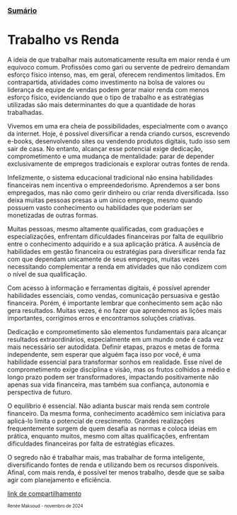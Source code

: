 ### [Sumário](<https://maksoud.github.io/Sumário>)

# Trabalho vs Renda

A ideia de que trabalhar mais automaticamente resulta em maior renda é um equívoco comum. Profissões como gari ou servente de pedreiro demandam esforço físico intenso, mas, em geral, oferecem rendimentos limitados. Em contrapartida, atividades como investimento na bolsa de valores ou liderança de equipe de vendas podem gerar maior renda com menos esforço físico, evidenciando que o tipo de trabalho e as estratégias utilizadas são mais determinantes do que a quantidade de horas trabalhadas.

Vivemos em uma era cheia de possibilidades, especialmente com o avanço da internet. Hoje, é possível diversificar a renda criando cursos, escrevendo e-books, desenvolvendo sites ou vendendo produtos digitais, tudo isso sem sair de casa. No entanto, alcançar esse potencial exige dedicação, comprometimento e uma mudança de mentalidade: parar de depender exclusivamente de empregos tradicionais e explorar outras fontes de renda.

Infelizmente, o sistema educacional tradicional não ensina habilidades financeiras nem incentiva o empreendedorismo. Aprendemos a ser bons empregados, mas não como gerir dinheiro ou criar renda diversificada. Isso deixa muitas pessoas presas a um único emprego, mesmo quando possuem vasto conhecimento ou habilidades que poderiam ser monetizadas de outras formas.

Muitas pessoas, mesmo altamente qualificadas, com graduações e especializações, enfrentam dificuldades financeiras por falta de equilíbrio entre o conhecimento adquirido e a sua aplicação prática. A ausência de habilidades em gestão financeira ou estratégias para diversificar renda faz com que dependam unicamente de seus empregos, muitas vezes necessitando complementar a renda em atividades que não condizem com o nível de sua qualificação.

Com acesso à informação e ferramentas digitais, é possível aprender habilidades essenciais, como vendas, comunicação persuasiva e gestão financeira. Porém, é importante lembrar que conhecimento sem ação não gera resultados. Muitas vezes, é no fazer que aprendemos as lições mais importantes, corrigimos erros e encontramos soluções criativas.

Dedicação e comprometimento são elementos fundamentais para alcançar resultados extraordinários, especialmente em um mundo onde é cada vez mais necessário ser autodidata. Definir etapas, prazos e metas de forma independente, sem esperar que alguém faça isso por você, é uma habilidade essencial para transformar sonhos em realidade. Esse nível de comprometimento exige disciplina e visão, mas os frutos colhidos a médio e longo prazo podem ser transformadores, impactando positivamente não apenas sua vida financeira, mas também sua confiança, autonomia e perspectiva de futuro.

O equilíbrio é essencial. Não adianta buscar mais renda sem controle financeiro. Da mesma forma, conhecimento acadêmico sem iniciativa para aplicá-lo limita o potencial de crescimento. Grandes realizações frequentemente surgem de quem desafia as normas e coloca ideias em prática, enquanto muitos, mesmo com altas qualificações, enfrentam dificuldades financeiras por falta de estratégias eficazes.

O segredo não é trabalhar mais, mas trabalhar de forma inteligente, diversificando fontes de renda e utilizando bem os recursos disponíveis. Afinal, com mais renda, é possível ter menos trabalho, desde que se saiba agir com planejamento e eficiência.

[link de compartilhamento](<https://maksoud.github.io/Mente%20e%20Estudos/Trabalho%20vs%20Renda>)

<sup><sub>
Renée Maksoud - novembro de 2024
</sub></sup>